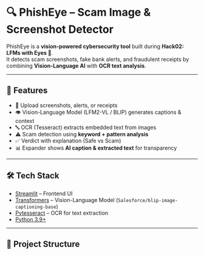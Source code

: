 # 🔍 PhishEye – Scam Image & Screenshot Detector  

PhishEye is a **vision-powered cybersecurity tool** built during **Hack02: LFMs with Eyes 👀**.  
It detects scam screenshots, fake bank alerts, and fraudulent receipts by combining **Vision-Language AI** with **OCR text analysis**.  

---

## 🚀 Features  
- 📂 Upload screenshots, alerts, or receipts  
- 👁️ Vision-Language Model (LFM2-VL / BLIP) generates captions & context  
- 🔤 OCR (Tesseract) extracts embedded text from images  
- ⚠️ Scam detection using **keyword + pattern analysis**  
- ✅ Verdict with explanation (Safe vs Scam)  
- 📊 Expander shows **AI caption & extracted text** for transparency  

---

## 🛠️ Tech Stack  
- [Streamlit](https://streamlit.io/) – Frontend UI  
- [Transformers](https://huggingface.co/transformers/) – Vision-Language Model (`Salesforce/blip-image-captioning-base`)  
- [Pytesseract](https://github.com/madmaze/pytesseract) – OCR for text extraction  
- [Python 3.9+](https://www.python.org/)  

---

## 📂 Project Structure
